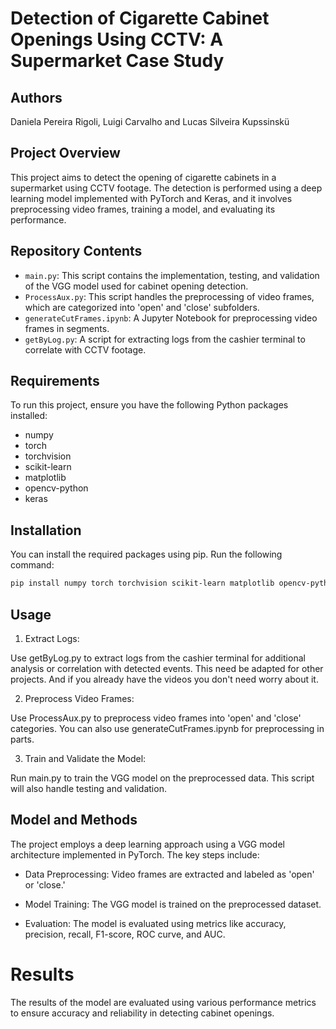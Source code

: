 # Detection of Cigarette Cabinet Openings Using CCTV: A Supermarket Case Study

## Authors
Daniela Pereira Rigoli, Luigi Carvalho and Lucas Silveira Kupssinskü 

## Project Overview

This project aims to detect the opening of cigarette cabinets in a supermarket using CCTV footage. The detection is performed using a deep learning model implemented with PyTorch and Keras, and it involves preprocessing video frames, training a model, and evaluating its performance.

## Repository Contents

- `main.py`: This script contains the implementation, testing, and validation of the VGG model used for cabinet opening detection.
- `ProcessAux.py`: This script handles the preprocessing of video frames, which are categorized into 'open' and 'close' subfolders.
- `generateCutFrames.ipynb`: A Jupyter Notebook for preprocessing video frames in segments.
- `getByLog.py`: A script for extracting logs from the cashier terminal to correlate with CCTV footage.

## Requirements

To run this project, ensure you have the following Python packages installed:

- numpy
- torch
- torchvision
- scikit-learn
- matplotlib
- opencv-python
- keras

## Installation

You can install the required packages using pip. Run the following command:

```bash
pip install numpy torch torchvision scikit-learn matplotlib opencv-python keras
```

## Usage
1. Extract Logs:

Use getByLog.py to extract logs from the cashier terminal for additional analysis or correlation with detected events. This need be adapted for other projects. And if you already have the videos you don't need worry about it.

2. Preprocess Video Frames:

Use ProcessAux.py to preprocess video frames into 'open' and 'close' categories. You can also use generateCutFrames.ipynb for preprocessing in parts.

3. Train and Validate the Model:

Run main.py to train the VGG model on the preprocessed data. This script will also handle testing and validation.

## Model and Methods
The project employs a deep learning approach using a VGG model architecture implemented in PyTorch. The key steps include:

* Data Preprocessing: Video frames are extracted and labeled as 'open' or 'close.'

* Model Training: The VGG model is trained on the preprocessed dataset.

* Evaluation: The model is evaluated using metrics like accuracy, precision, recall, F1-score, ROC curve, and AUC.

# Results
The results of the model are evaluated using various performance metrics to ensure accuracy and reliability in detecting cabinet openings.

